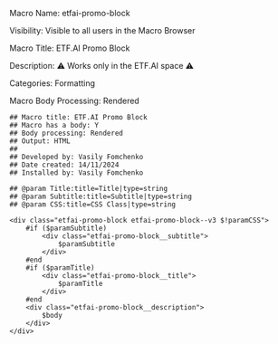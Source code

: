 Macro Name: etfai-promo-block

Visibility: Visible to all users in the Macro Browser

Macro Title: ETF.AI Promo Block

Description: ⚠️ Works only in the ETF.AI space ⚠️

Categories: Formatting

Macro Body Processing: Rendered

```
## Macro title: ETF.AI Promo Block
## Macro has a body: Y
## Body processing: Rendered
## Output: HTML
##
## Developed by: Vasily Fomchenko
## Date created: 14/11/2024
## Installed by: Vasily Fomchenko

## @param Title:title=Title|type=string
## @param Subtitle:title=Subtitle|type=string
## @param CSS:title=CSS Class|type=string

<div class="etfai-promo-block etfai-promo-block--v3 $!paramCSS">
    #if ($paramSubtitle)
        <div class="etfai-promo-block__subtitle">
            $paramSubtitle
        </div>
    #end
    #if ($paramTitle)
        <div class="etfai-promo-block__title">
            $paramTitle
        </div>
    #end
    <div class="etfai-promo-block__description">
        $body
    </div>
</div>
```

